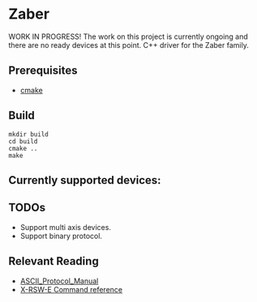 # Zaber 
WORK IN PROGRESS! 
The work on this project is currently ongoing and
there are no ready devices at this point.  C++ driver for the Zaber family.

## Prerequisites
* [cmake](https://cmake.org/)

## Build
```
mkdir build
cd build
cmake ..
make
```

## Currently supported devices: ##
<!-- * [X-RSW-E Rotary Stage](https://www.zaber.com/products/rotary-stages/X-RSW-E) -->

## TODOs ##
* Support multi axis devices. 
* Support binary protocol.


## Relevant Reading ##
* [ASCII_Protocol_Manual](https://www.zaber.com/wiki/Manuals/ASCII_Protocol_Manual)
* [X-RSW-E Command reference](https://www.zaber.com/manuals/-RSW-E#9-quick-command-reference)

